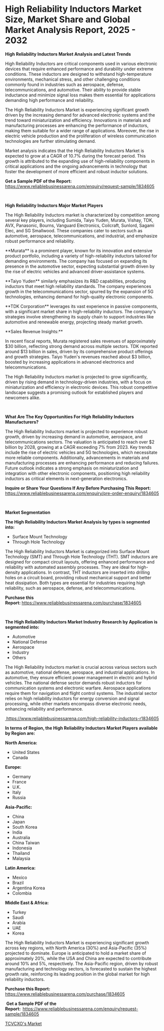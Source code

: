<p><h1>High Reliability Inductors Market Size, Market Share and Global Market Analysis Report, 2025 - 2032</h1></p><p><strong>High Reliability Inductors Market Analysis and Latest Trends</strong></p>
<p><p>High Reliability Inductors are critical components used in various electronic devices that require enhanced performance and durability under extreme conditions. These inductors are designed to withstand high-temperature environments, mechanical stress, and other challenging conditions commonly found in industries such as aerospace, defense, telecommunications, and automotive. Their ability to provide stable inductance and minimize signal loss makes them essential for applications demanding high performance and reliability.</p><p>The High Reliability Inductors Market is experiencing significant growth driven by the increasing demand for advanced electronic systems and the trend toward miniaturization and efficiency. Innovations in materials and manufacturing processes are enhancing the performance of inductors, making them suitable for a wider range of applications. Moreover, the rise in electric vehicle production and the proliferation of wireless communication technologies are further stimulating demand.</p><p>Market analysis indicates that the High Reliability Inductors Market is expected to grow at a CAGR of 10.7% during the forecast period. This growth is attributed to the expanding use of high-reliability components in critical applications and the ongoing advancements in technology that foster the development of more efficient and robust inductor solutions.</p></p>
<p><strong>Get a Sample PDF of the Report:&nbsp;</strong> <a href="https://www.reliablebusinessarena.com/enquiry/request-sample/1834605?utm_campaign=3533&utm_medium=2&utm_source=Github&utm_content=ia&utm_term=06042025&utm_id=high-reliability-inductors">https://www.reliablebusinessarena.com/enquiry/request-sample/1834605</a></p>
<p>&nbsp;</p>
<p><strong>High Reliability Inductors Major Market Players</strong></p>
<p><p>The High Reliability Inductors market is characterized by competition among several key players, including Sumida, Taiyo Yuden, Murata, Vishay, TDK, AVX, Panasonic, Bourns, Vanguard Electronics, Coilcraft, Sunlord, Sagami Elec, and SG Smallwood. These companies cater to sectors such as automotive, aerospace, telecommunications, and industrial, and emphasize robust performance and reliability.</p><p>**Murata** is a prominent player, known for its innovation and extensive product portfolio, including a variety of high-reliability inductors tailored for demanding environments. The company has focused on expanding its presence in the automotive sector, expecting substantial growth driven by the rise of electric vehicles and advanced driver-assistance systems.</p><p>**Taiyo Yuden** similarly emphasizes its R&D capabilities, producing inductors that meet high reliability standards. The company experiences growth in the telecommunications sector, spurred by the expansion of 5G technologies, enhancing demand for high-quality electronic components.</p><p>**TDK Corporation** leverages its vast experience in passive components, with a significant market share in high-reliability inductors. The company's strategies involve strengthening its supply chain to support industries like automotive and renewable energy, projecting steady market growth.</p><p>**Sales Revenue Insights:** </p><p>In recent fiscal reports, Murata registered sales revenues of approximately $30 billion, reflecting strong demand across multiple sectors. TDK reported around $13 billion in sales, driven by its comprehensive product offerings and growth strategies. Taiyo Yuden's revenues reached about $3 billion, boosted by increasing applications in advanced electronics and telecommunications.</p><p>The High Reliability Inductors market is projected to grow significantly, driven by rising demand in technology-driven industries, with a focus on miniaturization and efficiency in electronic devices. This robust competitive landscape suggests a promising outlook for established players and newcomers alike.</p></p>
<p>&nbsp;</p>
<p><strong>What Are The Key Opportunities For High Reliability Inductors Manufacturers?</strong></p>
<p><p>The High Reliability Inductors market is projected to experience robust growth, driven by increasing demand in automotive, aerospace, and telecommunications sectors. The valuation is anticipated to reach over $2 billion by 2028, growing at a CAGR exceeding 7% from 2023. Key trends include the rise of electric vehicles and 5G technologies, which necessitate more reliable components. Additionally, advancements in materials and manufacturing processes are enhancing performance and reducing failures. Future outlook indicates a strong emphasis on miniaturization and integration with other electronic components, positioning high reliability inductors as critical elements in next-generation electronics.</p></p>
<p><strong>Inquire or Share Your Questions If Any Before Purchasing This Report:</strong> <a href="https://www.reliablebusinessarena.com/enquiry/pre-order-enquiry/1834605?utm_campaign=3533&utm_medium=2&utm_source=Github&utm_content=ia&utm_term=06042025&utm_id=high-reliability-inductors">https://www.reliablebusinessarena.com/enquiry/pre-order-enquiry/1834605</a></p>
<p>&nbsp;</p>
<p><strong>Market Segmentation</strong></p>
<p><strong>The High Reliability Inductors Market Analysis by types is segmented into:</strong></p>
<p><ul><li>Surface Mount Technology</li><li>Through Hole Technology</li></ul></p>
<p><p>The High Reliability Inductors Market is categorized into Surface Mount Technology (SMT) and Through Hole Technology (THT). SMT inductors are designed for compact circuit layouts, offering enhanced performance and reliability with automated assembly processes. They are ideal for high-density applications. In contrast, THT inductors are inserted into drilling holes on a circuit board, providing robust mechanical support and better heat dissipation. Both types are essential for industries requiring high reliability, such as aerospace, defense, and telecommunications.</p></p>
<p><strong>Purchase this Report:&nbsp;</strong><a href="https://www.reliablebusinessarena.com/purchase/1834605?utm_campaign=3533&utm_medium=2&utm_source=Github&utm_content=ia&utm_term=06042025&utm_id=high-reliability-inductors">https://www.reliablebusinessarena.com/purchase/1834605</a></p>
<p>&nbsp;</p>
<p><strong>The High Reliability Inductors Market Industry Research by Application is segmented into:</strong></p>
<p><ul><li>Automotive</li><li>National Defense</li><li>Aerospace</li><li>Industry</li><li>Others</li></ul></p>
<p><p>The High Reliability Inductors market is crucial across various sectors such as automotive, national defense, aerospace, and industrial applications. In automotive, they ensure efficient power management in electric and hybrid vehicles. The national defense sector demands robust inductors for communication systems and electronic warfare. Aerospace applications require them for navigation and flight control systems. The industrial sector relies on high reliability inductors for energy conversion and signal processing, while other markets encompass diverse electronic needs, enhancing reliability and performance.</p></p>
<p><a href="https://www.reliablebusinessarena.com/high-reliability-inductors-r1834605?utm_campaign=3533&utm_medium=2&utm_source=Github&utm_content=ia&utm_term=06042025&utm_id=high-reliability-inductors">&nbsp;https://www.reliablebusinessarena.com/high-reliability-inductors-r1834605</a></p>
<p><strong>In terms of Region, the High Reliability Inductors Market Players available by Region are:</strong></p>
<p>
    <p> <strong> North America: </strong>
        <ul>
            <li>United States</li>
            <li>Canada</li>
        </ul>
        </p> 
    <p> <strong> Europe: </strong>
        <ul>
            <li>Germany</li>
            <li>France</li>
            <li>U.K.</li>
            <li>Italy</li>
            <li>Russia</li>
        </ul>
        </p> 
    <p> <strong> Asia-Pacific: </strong>
        <ul>
            <li>China</li>
            <li>Japan</li>
            <li>South Korea</li>
            <li>India</li>
            <li>Australia</li>
            <li>China Taiwan</li>
            <li>Indonesia</li>
            <li>Thailand</li>
            <li>Malaysia</li>
        </ul>
        </p> 
    <p> <strong> Latin America: </strong>
        <ul>
            <li>Mexico</li>
            <li>Brazil</li>
            <li>Argentina Korea</li>
            <li>Colombia</li>
        </ul>
        </p> 
    <p> <strong> Middle East & Africa: </strong>
        <ul>
            <li>Turkey</li>
            <li>Saudi</li>
            <li>Arabia</li>
            <li>UAE</li>
            <li>Korea</li>
        </ul>
    </p>
    </p>
<p><p>The High Reliability Inductors Market is experiencing significant growth across key regions, with North America (30%) and Asia-Pacific (35%) projected to dominate. Europe is anticipated to hold a market share of approximately 20%, while the USA and China are expected to contribute around 10% and 5%, respectively. The Asia-Pacific region, driven by robust manufacturing and technology sectors, is forecasted to sustain the highest growth rate, reinforcing its leading position in the global market for high reliability inductors.</p></p>
<p><strong>Purchase this Report: </strong><a href="https://www.reliablebusinessarena.com/purchase/1834605?utm_campaign=3533&utm_medium=2&utm_source=Github&utm_content=ia&utm_term=06042025&utm_id=high-reliability-inductors">https://www.reliablebusinessarena.com/purchase/1834605</a></p>
<p>&nbsp;<strong>Get a Sample PDF of the Report:&nbsp;&nbsp;</strong><a href="https://www.reliablebusinessarena.com/enquiry/request-sample/1834605?utm_campaign=3533&utm_medium=2&utm_source=Github&utm_content=ia&utm_term=06042025&utm_id=high-reliability-inductors">https://www.reliablebusinessarena.com/enquiry/request-sample/1834605</a></p>
<p><strong></strong></p>
<p><p><a href="https://github.com/lecaneidreks/Market-Research-Report-List-1/blob/main/tcvcxos-market.md?utm_campaign=3533&utm_medium=2&utm_source=Github&utm_content=ia&utm_term=06042025&utm_id=high-reliability-inductors">TCVCXO's Market</a></p></p>